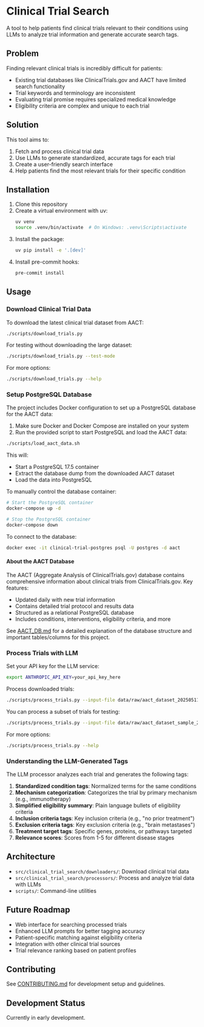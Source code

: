 # Clinical Trial Search

A tool to help patients find clinical trials relevant to their conditions using LLMs to analyze trial information and generate accurate search tags.

## Problem

Finding relevant clinical trials is incredibly difficult for patients:

- Existing trial databases like ClinicalTrials.gov and AACT have limited search functionality
- Trial keywords and terminology are inconsistent
- Evaluating trial promise requires specialized medical knowledge
- Eligibility criteria are complex and unique to each trial

## Solution

This tool aims to:

1. Fetch and process clinical trial data
2. Use LLMs to generate standardized, accurate tags for each trial
3. Create a user-friendly search interface
4. Help patients find the most relevant trials for their specific condition

## Installation

1. Clone this repository
2. Create a virtual environment with uv:
   ```bash
   uv venv
   source .venv/bin/activate  # On Windows: .venv\Scripts\activate
   ```
3. Install the package:
   ```bash
   uv pip install -e '.[dev]'
   ```
4. Install pre-commit hooks:
   ```bash
   pre-commit install
   ```

## Usage

### Download Clinical Trial Data

To download the latest clinical trial dataset from AACT:

```bash
./scripts/download_trials.py
```

For testing without downloading the large dataset:

```bash
./scripts/download_trials.py --test-mode
```

For more options:

```bash
./scripts/download_trials.py --help
```

### Setup PostgreSQL Database

The project includes Docker configuration to set up a PostgreSQL database for the AACT data:

1. Make sure Docker and Docker Compose are installed on your system
2. Run the provided script to start PostgreSQL and load the AACT data:

```bash
./scripts/load_aact_data.sh
```

This will:
- Start a PostgreSQL 17.5 container
- Extract the database dump from the downloaded AACT dataset
- Load the data into PostgreSQL

To manually control the database container:

```bash
# Start the PostgreSQL container
docker-compose up -d

# Stop the PostgreSQL container
docker-compose down
```

To connect to the database:

```bash
docker exec -it clinical-trial-postgres psql -U postgres -d aact
```

#### About the AACT Database

The AACT (Aggregate Analysis of ClinicalTrials.gov) database contains comprehensive information about clinical trials from ClinicalTrials.gov. Key features:

- Updated daily with new trial information
- Contains detailed trial protocol and results data
- Structured as a relational PostgreSQL database
- Includes conditions, interventions, eligibility criteria, and more

See [AACT_DB.md](AACT_DB.md) for a detailed explanation of the database structure and important tables/columns for this project.

### Process Trials with LLM

Set your API key for the LLM service:

```bash
export ANTHROPIC_API_KEY=your_api_key_here
```

Process downloaded trials:

```bash
./scripts/process_trials.py --input-file data/raw/aact_dataset_20250511.zip
```

You can process a subset of trials for testing:

```bash
./scripts/process_trials.py --input-file data/raw/aact_dataset_sample_20250511.json --max-trials 5
```

For more options:

```bash
./scripts/process_trials.py --help
```

### Understanding the LLM-Generated Tags

The LLM processor analyzes each trial and generates the following tags:

1. **Standardized condition tags**: Normalized terms for the same conditions
2. **Mechanism categorization**: Categorizes the trial by primary mechanism (e.g., immunotherapy)
3. **Simplified eligibility summary**: Plain language bullets of eligibility criteria
4. **Inclusion criteria tags**: Key inclusion criteria (e.g., "no prior treatment")
5. **Exclusion criteria tags**: Key exclusion criteria (e.g., "brain metastases")
6. **Treatment target tags**: Specific genes, proteins, or pathways targeted
7. **Relevance scores**: Scores from 1-5 for different disease stages

## Architecture

- `src/clinical_trial_search/downloaders/`: Download clinical trial data
- `src/clinical_trial_search/processors/`: Process and analyze trial data with LLMs
- `scripts/`: Command-line utilities

## Future Roadmap

- Web interface for searching processed trials
- Enhanced LLM prompts for better tagging accuracy
- Patient-specific matching against eligibility criteria
- Integration with other clinical trial sources
- Trial relevance ranking based on patient profiles

## Contributing

See [CONTRIBUTING.md](CONTRIBUTING.md) for development setup and guidelines.

## Development Status

Currently in early development.
